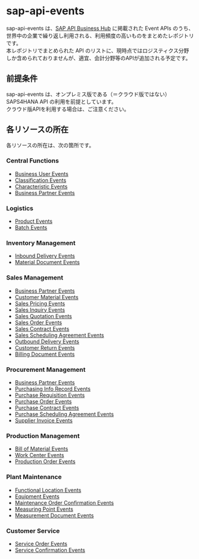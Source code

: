 # sap-api-events
sap-api-events は、[SAP API Business Hub](https://api.sap.com/) に掲載された Event APIs のうち、世界中の企業で繰り返し利用される、利用頻度の高いものをまとめたレポジトリです。  
本レポジトリでまとめられた API のリストに、現時点ではロジスティクス分野しか含められておりませんが、適宜、会計分野等のAPIが追加される予定です。  

## 前提条件  
sap-api-events は、オンプレミス版である（＝クラウド版ではない）SAPS4HANA API の利用を前提としています。  
クラウド版APIを利用する場合は、ご注意ください。  

## 各リソースの所在  
各リソースの所在は、次の箇所です。  

### Central Functions  

* [Business User Events](https://api.sap.com/event/SAPS4HANABusinessEvents_BusinessUserEvents/overview)
* [Classification Events](https://api.sap.com/event/SAPS4HANACloudBusinessEvents_ClassificationClassEvents/overview)
* [Characteristic Events](https://api.sap.com/event/SAPS4HANABusinessEvents_ClassificationCharactersticEvents/overview)
* [Business Partner Events](https://api.sap.com/event/SAPS4HANABusinessEvents_BusinessPartnerEvents/overview)

### Logistics  

* [Product Events](https://api.sap.com/event/SAPS4HANABusinessEvents_ProductEvents/overview)   
* [Batch Events](https://api.sap.com/event/SAPS4HANABusinessEvents_BatchEvents/overview)  

### Inventory Management  

* [Inbound Delivery Events](https://api.sap.com/event/SAPS4HANABusinessEvents_InboundDeliveryEvents/overview)  
* [Material Document Events](https://api.sap.com/event/SAPS4HANABusinessEvents_MaterialDocumentEvents/overview)  

### Sales Management

* [Business Partner Events](https://api.sap.com/event/SAPS4HANABusinessEvents_BusinessPartnerEvents/overview)
* [Customer Material Events](https://api.sap.com/event/SAPS4HANABusinessEvents_CustomerMaterialEvents/overview)
* [Sales Pricing Events](https://api.sap.com/event/SAPS4HANABusinessEvents_SalesPricingConditionRecordEvents/overview)
* [Sales Inquiry Events](https://api.sap.com/event/SAPS4HANABusinessEvents_SalesInquiryEvents/overview)
* [Sales Quotation Events](https://api.sap.com/event/SAPS4HANABusinessEvents_SalesQuotationEvents/overview)
* [Sales Order Events](https://api.sap.com/event/SAPS4HANABusinessEvents_SalesOrderEvents/overview)  
* [Sales Contract Events](https://api.sap.com/event/SAPS4HANABusinessEvents_SalesContractEvents/overview)
* [Sales Scheduling Agreement Events](https://api.sap.com/event/SAPS4HANABusinessEvents_SalesSchedulingAgreementEvents/overview)
* [Outbound Delivery Events](https://api.sap.com/event/SAPS4HANABusinessEvents_OutboundDeliveryEvents/overview)  
* [Customer Return Events](https://api.sap.com/event/SAPS4HANABusinessEvents_CustomerReturnEvents/overview)  
* [Billing Document Events](https://api.sap.com/event/SAPS4HANABusinessEvents_BillingDocumentEvents/overview)  

### Procurement Management  

* [Business Partner Events](https://api.sap.com/event/SAPS4HANABusinessEvents_BusinessPartnerEvents/overview)
* [Purchasing Info Record Events](https://api.sap.com/event/SAPS4HANABusinessEvents_PurchasingInfoRecord/overview)  
* [Purchase Requisition Events](https://api.sap.com/event/SAPS4HANABusinessEvents_PurchaseRequisitionEvents/overview)  
* [Purchase Order Events](https://api.sap.com/event/SAPS4HANABusinessEvents_PurchaseOrderEvents/overview)  
* [Purchase Contract Events](https://api.sap.com/event/SAPS4HANABusinessEvents_PurchaseContractEvents/overview)
* [Purchase Scheduling Agreement Events](https://api.sap.com/event/SAPS4HANABusinessEvents_PurchaseSchedulingAgreementEvents/overview)
* [Supplier Invoice Events](https://api.sap.com/event/SAPS4HANABusinessEvents_SupplierInvoiceEvents/overview)  

### Production Management  

* [Bill of Material Events](https://api.sap.com/event/SAPS4HANABusinessEvents_BillofMaterialEvents/overview)  
* [Work Center Events](https://api.sap.com/event/SAPS4HANABusinessEvents_WorkCenterEvents/overview)  
* [Production Order Events](https://api.sap.com/event/SAPS4HANABusinessEvents_ProductionOrderEvents/overview)  

### Plant Maintenance  

* [Functional Location Events](https://api.sap.com/event/SAPS4HANACloudBusinessEvents_FunctionalLocationEvents/overview)
* [Equipment Events](https://api.sap.com/event/SAPS4HANABusinessEvents_EquipmentEvents/overview)  
* [Maintenance Order Confirmation Events](https://api.sap.com/event/SAPS4HANABusinessEvents_MaintenanceOrderConfirmationEvents/overview)  
* [Measuring Point Events](https://github.com/latonaio/sap-api-integrations-measuring-point-events)
* [Measurement Document Events](https://api.sap.com/event/SAPS4HANACloudBusinessEvents_MeasurementDocumentEvents/overview)

### Customer Service 

* [Service Order Events](https://api.sap.com/event/SAPS4HANABusinessEvents_ServiceOrderEvents/overview)
* [Service Confirmation Events](https://api.sap.com/event/SAPS4HANABusinessEvents_ServiceConfirmationEvents/overview)
